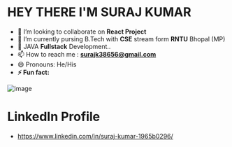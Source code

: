 # HEY THERE I'M SURAJ KUMAR
- 👀 I’m looking to collaborate on **React Project**
- 🌱 I’m currently pursing B.Tech with **CSE** stream form **RNTU** Bhopal (MP)
- 💞️ JAVA **Fullstack** Development..
- 📫 How to reach me : **surajk38656@gmail.com**
- 😄 Pronouns: He/His
- **⚡ Fun fact:**
 
 ![image](https://github.com/user-attachments/assets/c0b2371b-c37a-466c-bce6-1b3caf28dc0a)




# LinkedIn Profile
- https://www.linkedin.com/in/suraj-kumar-1965b0296/
<!---
suraj-raj01/suraj-raj01 is a ✨ special ✨ repository because its `README.md` (this file) appears on your GitHub profile.
You can click the Preview link to take a look at your changes.
--->
